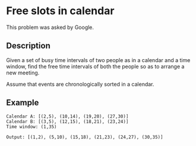 # Free slots in calendar

This problem was asked by Google.

## Description

Given a set of busy time intervals of two people as in a calendar and a time window, find the free time intervals of both the people so as to arrange a new meeting.

Assume that events are chronologically sorted in a calendar.

## Example

```
Calendar A: [(2,5), (10,14), (19,20), (27,30)]
Calendar B: [(3,5), (12,15), (18,21), (23,24)]
Time window: (1,35)

Output: [(1,2), (5,10), (15,18), (21,23), (24,27), (30,35)]
```
